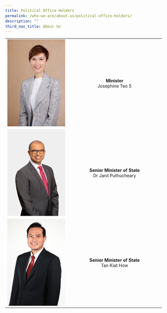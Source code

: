 ```yaml
---
title: Political Office Holders
permalink: /who-we-are/about-us/political-office-holders/
description: ""
third_nav_title: About Us
---
```

|  |  | 
| ------------- |:-------------:|
| ![](/images/POHes/min%20josephine%20teo%202021-34.jpg) | <div style="width:290px">**Minister**</div> Josephine Teo 5 |
| ![](/images/POHes/sms%20janil%20(formal).jpg) | **Senior Minister of State** <br> Dr Janil Puthucheary |
| ![](/images/POHes/tan%20kiat%20how%20suit%20photo.jpg) | **Senior Minister of State** <br> Tan Kiat How |